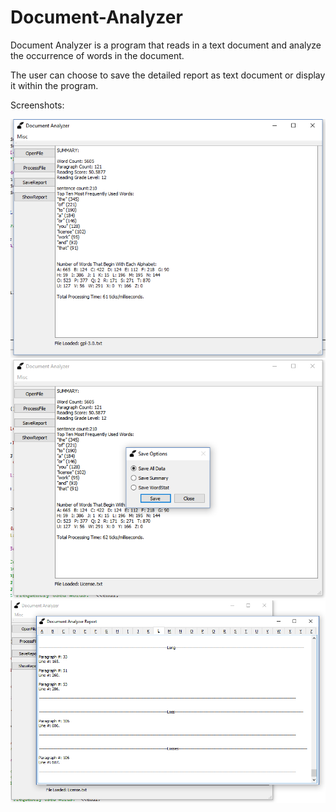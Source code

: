 # Document-Analyzer
Document Analyzer is a program that reads in a text document and analyze the occurrence of words in the document.

The user can choose to save the detailed report as text document or display it within the program.

Screenshots:


![Screenshot](https://raw.githubusercontent.com/JasonZell/Document-Analyzer/master/exampleScreenshot/Screenshot.png)
![saveScreenshot](https://raw.githubusercontent.com/JasonZell/Document-Analyzer/master/exampleScreenshot/saveoptions.png)
![ShowScreenshot](https://raw.githubusercontent.com/JasonZell/Document-Analyzer/master/exampleScreenshot/showreportScreenshot.png)


